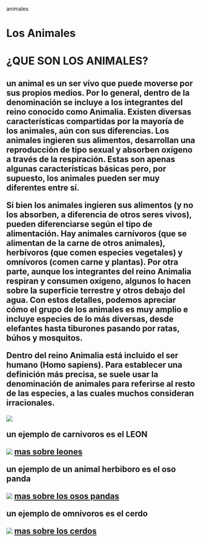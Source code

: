 animales 
<!DOCTYPE html>
<html>
<head>
  <title>ANIMALES</title> 
  </head>
  <body> 
    <h1> Los Animales </h1>
  
</body>

<body> 
  
  
  
  <h1> ¿QUE SON LOS ANIMALES? </h1> 
  
  <h2> un animal es un ser vivo que puede moverse por sus propios medios. Por lo general, dentro de la denominación se incluye a los integrantes del reino conocido como Animalia.
  Existen diversas características compartidas por la mayoría de los animales, aún con sus diferencias. Los animales ingieren sus alimentos, desarrollan una reproducción de tipo sexual y absorben oxígeno a través de la respiración. Estas son apenas algunas características básicas pero, por supuesto, los animales pueden ser muy diferentes entre sí.

Si bien los animales ingieren sus alimentos (y no los absorben, a diferencia de otros seres vivos), pueden diferenciarse según el tipo de alimentación. Hay animales carnívoros (que se alimentan de la carne de otros animales), herbívoros (que comen especies vegetales) y omnívoros (comen carne y plantas). Por otra parte, aunque los integrantes del reino Animalia respiran y consumen oxígeno, algunos lo hacen sobre la superficie terrestre y otros debajo del agua. Con estos detalles, podemos apreciar cómo el grupo de los animales es muy amplio e incluye especies de lo más diversas, desde elefantes hasta tiburones pasando por ratas, búhos y mosquitos.

Dentro del reino Animalia está incluido el ser humano (Homo sapiens). Para establecer una definición más precisa, se suele usar la denominación de animales para referirse al resto de las especies, a las cuales muchos consideran irracionales.

<img src="https://sites.google.com/site/webquestpedrolucio/_/rsrc/1472765611925/orden-evolutivo-del-hombre/Prehistoria%20HOMINIZACION.gif">

un ejemplo de carnivoros es el 
LEON 
  
  <img src="http://www.estudiantes.info/ciencias_naturales/images/leonpadre2.jpg">
<a href="https://es.wikipedia.org/wiki/Panthera_leo"> mas sobre leones </a>
  
 un ejemplo de un animal herbiboro es el oso panda 
 
 <img src="https://www.queanimal.com/wp-content/uploads/2017/10/animales-herbivoros.jpg">
 <a href="https://es.wikipedia.org/wiki/Ailuropoda_melanoleuca"> mas sobre los osos pandas </a>
  
  un ejemplo de omnivoros es el cerdo
  
  <img src="https://misanimales.com/wp-content/uploads/2015/03/cerdo.jpg"> 
  <a href="https://es.wikipedia.org/wiki/Sus_scrofa_domestica"> mas sobre los cerdos </a>
  
  
  
  
  
  
  
  
  
  
  
  
  
  
  
  
  
